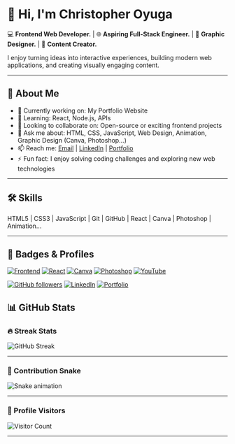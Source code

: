 # 👋 Hi, I'm Christopher Oyuga

💻 **Frontend Web Developer.** | 🌐 **Aspiring Full-Stack Engineer.** | 🎨 **Graphic Designer.** | 🎥 **Content Creator.**  

I enjoy turning ideas into interactive experiences, building modern web applications, and creating visually engaging content.  

---

## 🚀 About Me
- 🔭 Currently working on: My Portfolio Website  
- 🌱 Learning: React, Node.js, APIs  
- 👯 Looking to collaborate on: Open-source or exciting frontend projects  
- 💬 Ask me about: HTML, CSS, JavaScript, Web Design, Animation, Graphic Design (Canva, Photoshop…)  
- 📫 Reach me: [Email](mailto:christopheroyga@gmail.com) | [LinkedIn](https://lnkd.in/eA2AS8gb) | [Portfolio](https://christopherportfolio-dun.vercel.app)  
- ⚡ Fun fact: I enjoy solving coding challenges and exploring new web technologies  

---

## 🛠️ Skills
HTML5 | CSS3 | JavaScript | Git | GitHub | React | Canva | Photoshop | Animation...

---

## 🏅 Badges & Profiles

[![Frontend](https://img.shields.io/badge/Frontend-HTML5%20|%20CSS3%20|%20JS-blue)](https://github.com/christopher-oyuga)
[![React](https://img.shields.io/badge/React-React-blue?logo=react&logoColor=white)](https://reactjs.org)
[![Canva](https://img.shields.io/badge/Canva-Design-purple?logo=canva&logoColor=white)](https://www.canva.com)
[![Photoshop](https://img.shields.io/badge/Photoshop-Design-blue?logo=adobe-photoshop&logoColor=white)](https://www.adobe.com/products/photoshop.html)
[![YouTube](https://img.shields.io/badge/YouTube-Content-red?logo=youtube&logoColor=white)](https://www.youtube.com)

[![GitHub followers](https://img.shields.io/github/followers/christopher-oyuga?label=Follow&style=social)](https://github.com/christopher-oyuga)
[![LinkedIn](https://img.shields.io/badge/LinkedIn-Connect-blue?logo=linkedin&logoColor=white)](https://linkedin.com/in/christopher-oyuga)
[![Portfolio](https://img.shields.io/badge/Portfolio-View-green?logo=web&logoColor=white)](https://christopherportfolio-dun.vercel.app)

## 📊 GitHub Stats

### 🔥 Streak Stats
![GitHub Streak](https://github-readme-streak-stats.herokuapp.com/?user=christopher-oyuga&theme=tokyonight&hide_border=true)

---

### 🐍 Contribution Snake
![Snake animation](https://github.com/christopher-oyuga/Christopher-Oyuga/blob/main/output/github-contribution-grid-snake.svg)

---

### 👀 Profile Visitors
![Visitor Count](https://komarev.com/ghpvc/?username=christopher-oyuga&style=for-the-badge)


---

